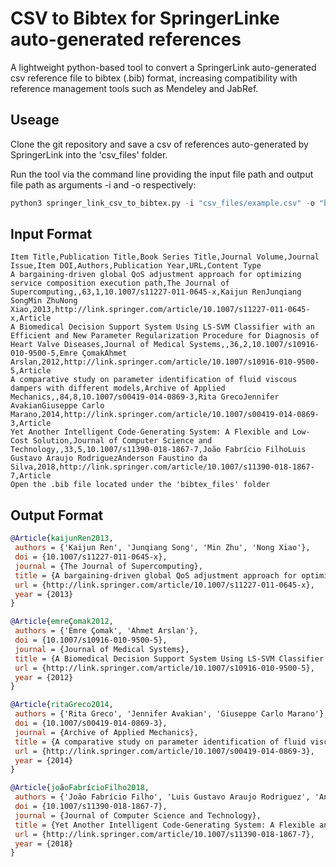 # CSV to Bibtex for SpringerLinke auto-generated references
A lightweight python-based tool to convert a SpringerLink auto-generated csv reference file to bibtex (.bib) format, increasing compatibility with reference management tools such as Mendeley and JabRef.

## Useage
Clone the git repository and save a csv of references auto-generated by SpringerLink into the 'csv_files' folder.

Run the tool via the command line providing the input file path and output file path as arguments -i and -o respectively:

```python
python3 springer_link_csv_to_bibtex.py -i "csv_files/example.csv" -o "bibtex_files/example.bib"
```

## Input Format
```csv
Item Title,Publication Title,Book Series Title,Journal Volume,Journal Issue,Item DOI,Authors,Publication Year,URL,Content Type
A bargaining-driven global QoS adjustment approach for optimizing service composition execution path,The Journal of Supercomputing,,63,1,10.1007/s11227-011-0645-x,Kaijun RenJunqiang SongMin ZhuNong Xiao,2013,http://link.springer.com/article/10.1007/s11227-011-0645-x,Article
A Biomedical Decision Support System Using LS-SVM Classifier with an Efficient and New Parameter Regularization Procedure for Diagnosis of Heart Valve Diseases,Journal of Medical Systems,,36,2,10.1007/s10916-010-9500-5,Emre ÇomakAhmet Arslan,2012,http://link.springer.com/article/10.1007/s10916-010-9500-5,Article
A comparative study on parameter identification of fluid viscous dampers with different models,Archive of Applied Mechanics,,84,8,10.1007/s00419-014-0869-3,Rita GrecoJennifer AvakianGiuseppe Carlo Marano,2014,http://link.springer.com/article/10.1007/s00419-014-0869-3,Article
Yet Another Intelligent Code-Generating System: A Flexible and Low-Cost Solution,Journal of Computer Science and Technology,,33,5,10.1007/s11390-018-1867-7,João Fabrício FilhoLuis Gustavo Araujo RodriguezAnderson Faustino da Silva,2018,http://link.springer.com/article/10.1007/s11390-018-1867-7,Article
Open the .bib file located under the 'bibtex_files' folder
```

## Output Format
```bibtex
@Article{kaijunRen2013,
 authors = {'Kaijun Ren', 'Junqiang Song', 'Min Zhu', 'Nong Xiao'},
 doi = {10.1007/s11227-011-0645-x},
 journal = {The Journal of Supercomputing},
 title = {A bargaining-driven global QoS adjustment approach for optimizing service composition execution path},
 url = {http://link.springer.com/article/10.1007/s11227-011-0645-x},
 year = {2013}
}

@Article{emreÇomak2012,
 authors = {'Emre Çomak', 'Ahmet Arslan'},
 doi = {10.1007/s10916-010-9500-5},
 journal = {Journal of Medical Systems},
 title = {A Biomedical Decision Support System Using LS-SVM Classifier with an Efficient and New Parameter Regularization Procedure for Diagnosis of Heart Valve Diseases},
 url = {http://link.springer.com/article/10.1007/s10916-010-9500-5},
 year = {2012}
}

@Article{ritaGreco2014,
 authors = {'Rita Greco', 'Jennifer Avakian', 'Giuseppe Carlo Marano'},
 doi = {10.1007/s00419-014-0869-3},
 journal = {Archive of Applied Mechanics},
 title = {A comparative study on parameter identification of fluid viscous dampers with different models},
 url = {http://link.springer.com/article/10.1007/s00419-014-0869-3},
 year = {2014}
}

@Article{joãoFabrícioFilho2018,
 authors = {'João Fabrício Filho', 'Luis Gustavo Araujo Rodriguez', 'Anderson Faustino da Silva'},
 doi = {10.1007/s11390-018-1867-7},
 journal = {Journal of Computer Science and Technology},
 title = {Yet Another Intelligent Code-Generating System: A Flexible and Low-Cost Solution},
 url = {http://link.springer.com/article/10.1007/s11390-018-1867-7},
 year = {2018}
}
```

